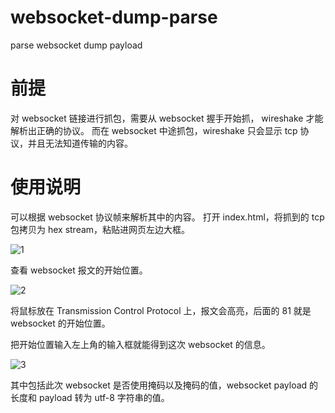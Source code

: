 # websocket-dump-parse
parse websocket dump payload


# 前提

对 websocket 链接进行抓包，需要从 websocket 握手开始抓， wireshake 才能解析出正确的协议。
而在 websocket 中途抓包，wireshake 只会显示 tcp 协议，并且无法知道传输的内容。

# 使用说明

可以根据 websocket 协议帧来解析其中的内容。
打开 index.html，将抓到的 tcp 包拷贝为 hex stream，粘贴进网页左边大框。

![1](/HowGraceU/websocket-dump-parse/raw/master/src/1.png)

查看 websocket 报文的开始位置。

![2](/HowGraceU/websocket-dump-parse/blob/master/src/2.jpg?raw=true)

将鼠标放在 Transmission Control Protocol 上，报文会高亮，后面的 81 就是 websocket 的开始位置。

把开始位置输入左上角的输入框就能得到这次 websocket 的信息。

![3](/HowGraceU/websocket-dump-parse/blob/master/src/3.jpg?raw=true)

其中包括此次 websocket 是否使用掩码以及掩码的值，websocket payload 的长度和 payload 转为 utf-8 字符串的值。 
